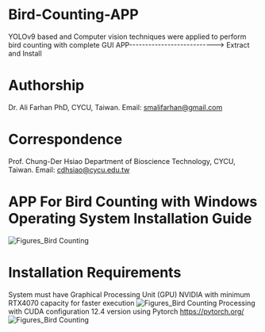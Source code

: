 # Bird-Counting-APP
YOLOv9 based and Computer vision techniques were applied to perform bird counting with complete GUI APP--------------------------->
Extract and Install
# Authorship
Dr. Ali Farhan PhD, CYCU, Taiwan. Email: smalifarhan@gmail.com
# Correspondence
Prof. Chung-Der Hsiao Department of Bioscience Technology, CYCU, Taiwan. Email: cdhsiao@cycu.edu.tw
# APP For Bird Counting with Windows Operating System Installation Guide
![Figures_Bird Counting](https://github.com/user-attachments/assets/465d3997-29aa-4a4a-acb6-45bab3b748fe)
# Installation Requirements
System must have Graphical Processing Unit (GPU) NVIDIA with minimum RTX4070 capacity for faster execution
![Figures_Bird Counting](https://github.com/user-attachments/assets/262687b2-86cc-494e-b52e-30952c2084cc)
Processing with CUDA configuration 12.4 version using Pytorch https://pytorch.org/
![Figures_Bird Counting](https://github.com/user-attachments/assets/7dfc2adb-b0d8-4306-af44-2136dc79d0a5)
